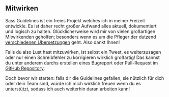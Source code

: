 
## Mitwirken

Sass Guidelines ist ein freies Projekt welches ich in meiner Freizeit entwickle. Es ist daher recht großer Aufwand alles aktuell, dokumentiert und logisch zu halten. Glücklicherweise wird mir von vielen großartigen Mitwirkenden geholfen; besonders wenn es um die Pfleger der dutzend <a href="#options-panel" class="link-like">verschiedenen Übersetzungen</a> geht. Also dankt Ihnen!

Falls du also Lust hast mitzuwirken, ist selbst ein Tweet, es weiterzusagen oder nur einen Schreibfehler zu korrigieren wirklich großartig! Das kannst du unter anderem durchs erstellen eines Bugreport oder Pull-Request im [GitHub Repository](https://github.com/KittyGiraudel/sass-guidelines).

Doch bevor wir starten: falls dir die Guidelines gefallen, sie nützlich für dich oder dein Team sind, würde ich mich wirklich freuen wenn du es unterstützt, sodass ich auch weiterhin daran arbeiten kann!
